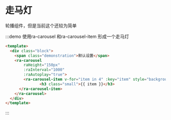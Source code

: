 # 走马灯

轮播组件，但是当前这个还较为简单

:::demo  使用ra-carousel 和ra-carousel-item 形成一个走马灯

```html
<template>  
  <div class="block">
    <span class="demonstration">默认设置</span>
    <ra-carousel 
        raHeight="150px" 
        :raInterval="1000"     
        :raAutoplay="true">
        <ra-carousel-item v-for="item in 4" :key="item" style="background:grey;">
               <h3 class="small">{{ item }}</h3>
      </ra-carousel-item>
    </ra-carousel>
  </div>
</template>
```

:::